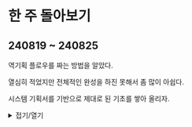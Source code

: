 # 한 주 돌아보기
## 240819 ~ 240825
역기획 플로우를 짜는 방법을 알았다.

열심히 적었지만 전체적인 완성을 하진 못해서 좀 많이 아쉽다.

시스템 기획서를 기반으로 제대로 된 기초를 쌓아 올리자.

<details>
<summary>접기/열기</summary>

![image](https://github.com/user-attachments/assets/e733ec36-0250-4535-b81d-f7a9bf9df111)

</details>


